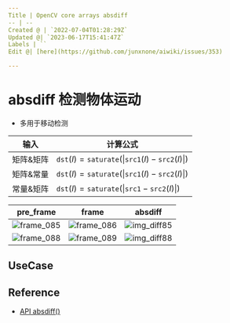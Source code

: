 ```yaml
---
Title | OpenCV core arrays absdiff
-- | --
Created @ | `2022-07-04T01:28:29Z`
Updated @| `2023-06-17T15:41:47Z`
Labels | ``
Edit @| [here](https://github.com/junxnone/aiwiki/issues/353)

---
```

# absdiff 检测物体运动

- 多用于移动检测 


输入 | 计算公式
-- | --
矩阵&矩阵 | $\texttt{dst}(I) = \texttt{saturate} (\| \texttt{src1}(I) - \texttt{src2}(I)\|)$
矩阵&常量 | $\texttt{dst}(I) = \texttt{saturate} (\| \texttt{src1}(I) - \texttt{src2}(I)\|)$
常量&矩阵 | $\texttt{dst}(I) = \texttt{saturate} (\| \texttt{src1} - \texttt{src2}(I) \|)$


pre_frame | frame | absdiff
-- | -- | --
![frame_085](https://user-images.githubusercontent.com/2216970/177066971-df958ecf-017f-4aed-9c0f-c6c2af155c58.png) | ![frame_086](https://user-images.githubusercontent.com/2216970/177066994-49d6a634-45ed-4471-827d-841cd06c3df2.png) | ![img_diff85](https://user-images.githubusercontent.com/2216970/177066595-aa981bee-352e-4f51-816d-8ab5a71aacc1.png)
![frame_088](https://user-images.githubusercontent.com/2216970/177067477-30b062c9-00ff-46e5-a149-17117d50d231.png) | ![frame_089](https://user-images.githubusercontent.com/2216970/177067494-e63a6b02-7ed2-4517-a7b7-53c8862b60ad.png) | ![img_diff88](https://user-images.githubusercontent.com/2216970/177067535-b1392828-d48b-419e-9209-0ba06582b84d.png)



## UseCase


## Reference
- [API absdiff()](https://docs.opencv.org/4.6.0/d2/de8/group__core__array.html#ga6fef31bc8c4071cbc114a758a2b79c14)


